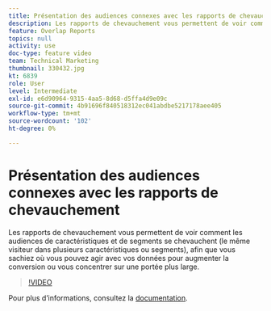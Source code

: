 ```yaml
---
title: Présentation des audiences connexes avec les rapports de chevauchement
description: Les rapports de chevauchement vous permettent de voir comment les audiences de caractéristiques et de segments se chevauchent (le même visiteur dans plusieurs caractéristiques ou segments), afin que vous sachiez où vous pouvez agir avec vos données pour augmenter la conversion ou vous concentrer sur une portée plus large.
feature: Overlap Reports
topics: null
activity: use
doc-type: feature video
team: Technical Marketing
thumbnail: 330432.jpg
kt: 6839
role: User
level: Intermediate
exl-id: e6d90964-9315-4aa5-8d68-d5ffa4d9e09c
source-git-commit: 4b91696f840518312ec041abdbe5217178aee405
workflow-type: tm+mt
source-wordcount: '102'
ht-degree: 0%

---
```


# Présentation des audiences connexes avec les rapports de chevauchement

Les rapports de chevauchement vous permettent de voir comment les audiences de caractéristiques et de segments se chevauchent (le même visiteur dans plusieurs caractéristiques ou segments), afin que vous sachiez où vous pouvez agir avec vos données pour augmenter la conversion ou vous concentrer sur une portée plus large.

>[!VIDEO](https://video.tv.adobe.com/v/330432/?quality=12&learn=on)

Pour plus d’informations, consultez la [documentation](https://experienceleague.adobe.com/docs/audience-manager/user-guide/reporting/interactive-and-overlap-reports/dynamic-reports.html?lang=fr#reporting).
